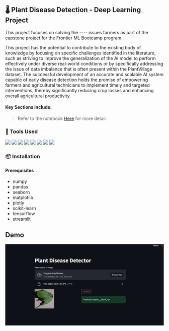 ## 🌡️ **Plant Disease Detection - Deep Learning Project**

This project focuses on solving the ---- issues farmers as part of the capstone project for the Frontier ML Bootcamp program. 

 This project has the potential to contribute to the existing body of knowledge by focusing on specific challenges identified in the literature, such as striving to improve the generalization of the AI model to perform effectively under diverse real-world conditions or by specifically addressing the issue of data imbalance that is often present within the PlantVillage dataset. The successful development of an accurate and scalable AI system capable of early disease detection holds the promise of empowering farmers and agricultural technicians to implement timely and targeted interventions, thereby significantly reducing crop losses and enhancing overall agricultural productivity. 

#### **Key Sections include:**

> Refer to the notebook [Here](https://github.com/edasaruhan/FTL_Ethiopia_ML2_Gr3/notebooks/plant-disease-prediction.ipynb) for more detail.

### 🔧 **Tools Used**

<p>
<img src="https://img.shields.io/badge/-Python-3776AB?style=flat&logo=python&logoColor=white">
<img src="https://img.shields.io/badge/-TensorFlow-FF6F00?style=flat&logo=tensorflow&logoColor=white">  
<img src="https://img.shields.io/badge/-Keras-D00000?style=flat&logo=keras&logoColor=white"> 
<img src="https://img.shields.io/badge/-scikit--learn-F7931E?style=flat&logo=scikit-learn&logoColor=white">
<img src="https://img.shields.io/badge/-NumPy-013243?style=flat&logo=numpy&logoColor=white">
<img src="https://img.shields.io/badge/-Pandas-150458?style=flat&logo=pandas&logoColor=white">
<img src="https://img.shields.io/badge/-Matplotlib-11557C?style=flat&logo=matplotlib&logoColor=white">
<img src="https://img.shields.io/badge/-Seaborn-3888E3?style=flat&logo=seaborn&logoColor=white">
</p>



### 📦 **Installation**

#### Prerequisites
* numpy
* pandas
* seaborn
* matplotlib
* plotly
* scikit-learn
* tensorflow
* streamlit



## **Demo**
![Disease Prediction Demo](https://raw.githubusercontent.com/edasaruhan/FTL_Ethiopia_ML2_Gr3/main/demo/disease_prediction%202.PNG)

